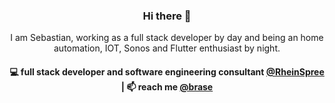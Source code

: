 <h3 align="center"> Hi there 👋 </h3>

<p align="center">
I am Sebastian, working as a full stack developer by day and being an home automation, IOT, Sonos and Flutter enthusiast by night.
</p>

<h4 align="center">
💻 full stack developer and software engineering consultant <a href="https://rhein-spree.com">@RheinSpree</a> | 📫 reach me <a href="https://twitter.com/brase">@brase</a>
</h4

<br/>

<!--
**brase/brase** is a ✨ _special_ ✨ repository because its `README.md` (this file) appears on your GitHub profile.

Here are some ideas to get you started:

- 🔭 I’m currently working on ...
- 🌱 I’m currently learning ...
- 👯 I’m looking to collaborate on ...
- 🤔 I’m looking for help with ...
- 💬 Ask me about ...
- 📫 How to reach me: ...
- 😄 Pronouns: ...
- ⚡ Fun fact: ...
-->
